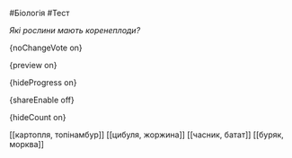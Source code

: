 #Біологія #Тест

*Які рослини мають коренеплоди?*

{noChangeVote on}

{preview on}

{hideProgress on}

{shareEnable off}

{hideCount on}

[[картопля, топінамбур]]
[[цибуля, жоржина]]
[[часник, батат]]
[[буряк, морква]]
